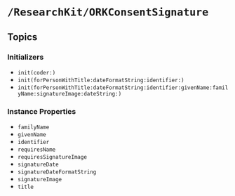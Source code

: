 # ``/ResearchKit/ORKConsentSignature``

<!-- The content below this line is auto-generated and is redundant. You should either incorporate it into your content above this line or delete it. -->

## Topics

### Initializers

- ``init(coder:)``
- ``init(forPersonWithTitle:dateFormatString:identifier:)``
- ``init(forPersonWithTitle:dateFormatString:identifier:givenName:familyName:signatureImage:dateString:)``

### Instance Properties

- ``familyName``
- ``givenName``
- ``identifier``
- ``requiresName``
- ``requiresSignatureImage``
- ``signatureDate``
- ``signatureDateFormatString``
- ``signatureImage``
- ``title``